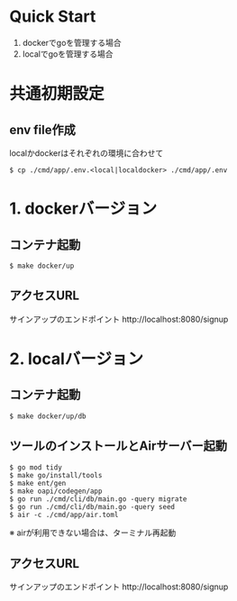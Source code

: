 # Quick Start 

1. dockerでgoを管理する場合
2. localでgoを管理する場合

# 共通初期設定
## env file作成
localかdockerはそれぞれの環境に合わせて
```shell
$ cp ./cmd/app/.env.<local|localdocker> ./cmd/app/.env
```

# 1. dockerバージョン

## コンテナ起動
```shell
$ make docker/up
```

## アクセスURL
サインアップのエンドポイント
http://localhost:8080/signup

# 2. localバージョン

## コンテナ起動
```shell
$ make docker/up/db
```

## ツールのインストールとAirサーバー起動
```shell
$ go mod tidy
$ make go/install/tools
$ make ent/gen
$ make oapi/codegen/app
$ go run ./cmd/cli/db/main.go -query migrate
$ go run ./cmd/cli/db/main.go -query seed
$ air -c ./cmd/app/air.toml
```
※ airが利用できない場合は、ターミナル再起動

## アクセスURL
サインアップのエンドポイント
http://localhost:8080/signup


